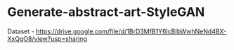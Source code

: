 # Generate-abstract-art-StyleGAN

Dataset - https://drive.google.com/file/d/1BrD3MfB1Y6lcBIbWwhNeNd4BX-XxQgO8/view?usp=sharing
